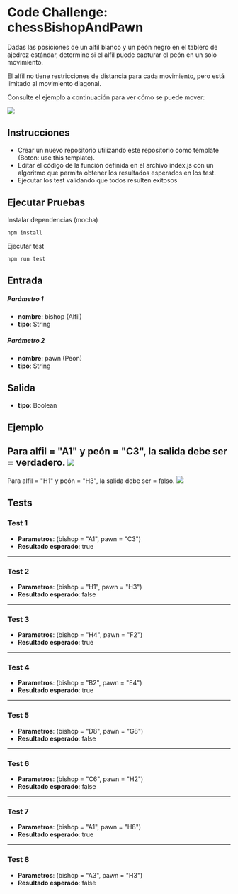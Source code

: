 # Code Challenge: chessBishopAndPawn

Dadas las posiciones de un alfil blanco y un peón negro en el tablero de ajedrez estándar, 
determine si el alfil puede capturar el peón en un solo movimiento.

El alfil no tiene restricciones de distancia para cada movimiento, pero está limitado al movimiento diagonal. 

Consulte el ejemplo a continuación para ver cómo se puede mover:  

![](https://firebasestorage.googleapis.com/v0/b/fullstack-extraordinary.appspot.com/o/TheCodeChallenge%2Fbishop.jpg?alt=media&token=260667ac-a778-4135-9a16-a6c1e19f57c4)

## Instrucciones
- Crear un nuevo repositorio utilizando este repositorio como template (Boton: use this template).
- Editar el código de la función definida en el archivo index.js con un algoritmo que permita obtener los resultados esperados en los test.
- Ejecutar los test validando que todos resulten exitosos

## Ejecutar Pruebas

Instalar dependencias (mocha)
```
npm install
```

Ejecutar test
```
npm run test
```
## Entrada

##### Parámetro 1
- **nombre**: bishop (Alfil)
- **tipo**: String

##### Parámetro 2
- **nombre**: pawn (Peon)
- **tipo**: String

## Salida

- **tipo**: Boolean

## Ejemplo
Para alfil = "A1" y peón = "C3", la salida debe ser = verdadero.
![](https://firebasestorage.googleapis.com/v0/b/fullstack-extraordinary.appspot.com/o/TheCodeChallenge%2FbishopPawn1.jpg?alt=media&token=c130d63b-2de4-4328-a9cb-4bb0d7658e1d)  
---
Para alfil = "H1" y peón = "H3", la salida debe ser = falso.
![](https://firebasestorage.googleapis.com/v0/b/fullstack-extraordinary.appspot.com/o/TheCodeChallenge%2FbishopPawn2.jpg?alt=media&token=74344d5f-b9fb-4853-909f-4c592829ce12)  
## Tests

### Test 1  

- **Parametros**: (bishop = "A1", pawn = "C3")  
- **Resultado esperado**: true
---
### Test 2  

- **Parametros**: (bishop = "H1", pawn = "H3")  
- **Resultado esperado**: false
---
### Test 3  

- **Parametros**: (bishop = "H4", pawn = "F2")  
- **Resultado esperado**: true
---
### Test 4  

- **Parametros**: (bishop = "B2", pawn = "E4")  
- **Resultado esperado**: true
---
### Test 5

- **Parametros**: (bishop = "D8", pawn = "G8")  
- **Resultado esperado**: false

---
### Test 6 

- **Parametros**: (bishop = "C6", pawn = "H2")  
- **Resultado esperado**: false

---
### Test 7 

- **Parametros**: (bishop = "A1", pawn = "H8")  
- **Resultado esperado**: true

---
### Test 8

- **Parametros**: (bishop = "A3", pawn = "H3")  
- **Resultado esperado**: false
